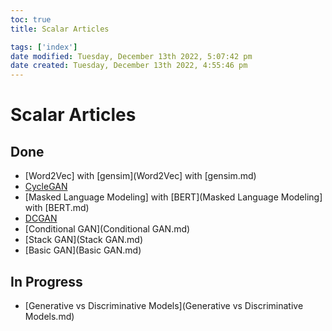 ```yaml
---
toc: true
title: Scalar Articles

tags: ['index']
date modified: Tuesday, December 13th 2022, 5:07:42 pm
date created: Tuesday, December 13th 2022, 4:55:46 pm
---
```


# Scalar Articles

## Done
- [Word2Vec] with [gensim](Word2Vec] with [gensim.md)
- [CycleGAN](CycleGAN.md)
- [Masked Language Modeling] with [BERT](Masked Language Modeling] with [BERT.md)
- [DCGAN](DCGAN.md)
- [Conditional GAN](Conditional GAN.md)
- [Stack GAN](Stack GAN.md)
- [Basic GAN](Basic GAN.md)

## In Progress
- [Generative vs Discriminative Models](Generative vs Discriminative Models.md)



